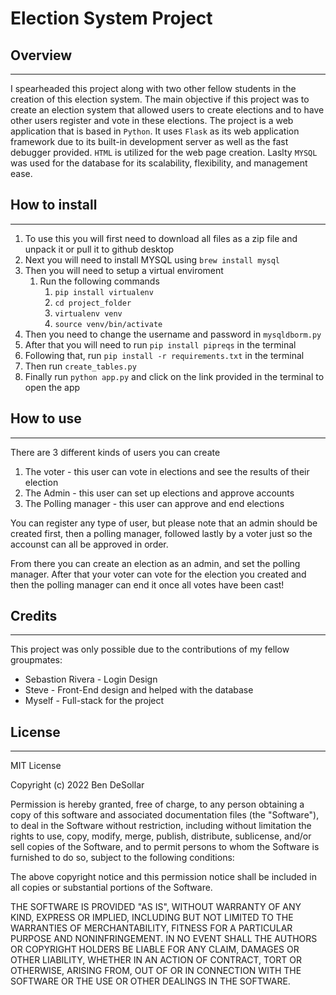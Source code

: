 # **Election System Project**

## Overview
---

I spearheaded this project along with two other fellow students in the creation of this election system. The main objective if this
project was to create an election system that allowed users to create elections and to have other users register and vote in these
elections. The project is a web application that is based in `Python`. It uses `Flask` as its web application framework due to its 
built-in development server as well as the fast debugger provided. `HTML` is utilized for the web page creation. Laslty `MYSQL` was used
for the database for its scalability, flexibility, and management ease.


## How to install

---

1) To use this you will first need to download all files as a zip file and unpack it or pull it to github desktop
2) Next you will need to install MYSQL using `brew install mysql`
3) Then you will need to setup a virtual enviroment
   1) Run the following commands
      1) `pip install virtualenv`
      2) `cd project_folder`
      3) `virtualenv venv`
      4) `source venv/bin/activate`
4) Then you need to change the username and password in `mysqldborm.py`
5) After that you will need to run `pip install pipreqs` in the terminal
6) Following that, run `pip install -r requirements.txt` in the terminal
7) Then run `create_tables.py`
8) Finally run `python app.py` and click on the link provided in the terminal to open the app

## How to use

---

There are 3 different kinds of users you can create
1) The voter - this user can vote in elections and see the results of their election
2) The Admin - this user can set up elections and approve accounts
3) The Polling manager - this user can approve and end elections

You can register any type of user, but please note that an admin should be created first, then a polling manager,
followed lastly by a voter just so the accounst can all be approved in order.

From there you can create an election as an admin, and set the polling manager. After that your voter can vote for the
election you created and then the polling manager can end it once all votes have been cast!

## Credits

---

This project was only possible due to the contributions of my fellow groupmates:
- Sebastion Rivera - Login Design
- Steve - Front-End design and helped with the database
- Myself - Full-stack for the project


## License

---

MIT License

Copyright (c) 2022 Ben DeSollar

Permission is hereby granted, free of charge, to any person obtaining a copy
of this software and associated documentation files (the "Software"), to deal
in the Software without restriction, including without limitation the rights
to use, copy, modify, merge, publish, distribute, sublicense, and/or sell
copies of the Software, and to permit persons to whom the Software is
furnished to do so, subject to the following conditions:

The above copyright notice and this permission notice shall be included in all
copies or substantial portions of the Software.

THE SOFTWARE IS PROVIDED "AS IS", WITHOUT WARRANTY OF ANY KIND, EXPRESS OR
IMPLIED, INCLUDING BUT NOT LIMITED TO THE WARRANTIES OF MERCHANTABILITY,
FITNESS FOR A PARTICULAR PURPOSE AND NONINFRINGEMENT. IN NO EVENT SHALL THE
AUTHORS OR COPYRIGHT HOLDERS BE LIABLE FOR ANY CLAIM, DAMAGES OR OTHER
LIABILITY, WHETHER IN AN ACTION OF CONTRACT, TORT OR OTHERWISE, ARISING FROM,
OUT OF OR IN CONNECTION WITH THE SOFTWARE OR THE USE OR OTHER DEALINGS IN THE
SOFTWARE.



